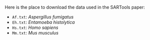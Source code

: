 Here is the place to download the data used in the SARTools paper:
 - `Af.txt`: *Aspergillus fumigatus*
 - `Eh.txt`: *Entamoeba histolytica*
 - `Hs.txt`: *Homo sapiens*
 - `Mm.txt`: *Mus musculus*
